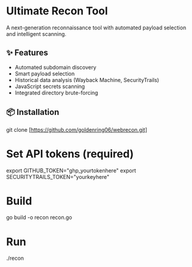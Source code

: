 # Ultimate Recon Tool

A next-generation reconnaissance tool with automated payload selection and intelligent scanning.

## ✨ Features
- Automated subdomain discovery
- Smart payload selection
- Historical data analysis (Wayback Machine, SecurityTrails)
- JavaScript secrets scanning
- Integrated directory brute-forcing

## 📦 Installation

git clone [https://github.com/goldenring06/webrecon.git]

# Set API tokens (required)
export GITHUB_TOKEN="ghp_yourtokenhere"
export SECURITYTRAILS_TOKEN="yourkeyhere"

# Build 
go build -o recon recon.go

# Run
./recon
